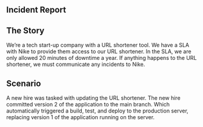 Incident Report
-----------------------------------------
The Story
-----------------------------------------
We’re a tech start-up company with a URL shortener tool. We have a SLA with Nike to provide them access to our URL shortener. In the SLA, we are only allowed 20 minutes of downtime a year. If anything happens to the URL shortener, we must communicate any incidents to Nike.
 
Scenario
-----------------------------------------
A new hire was tasked with updating the URL shortener. The new hire committed version 2 of the application to the main branch. Which automatically triggered a build, test, and deploy to the production server, replacing version 1 of the application running on the server.
